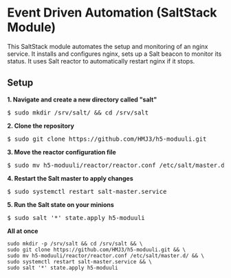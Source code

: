 # Event Driven Automation (SaltStack Module)

This SaltStack module automates the setup and monitoring of an nginx service.
It installs and configures nginx, sets up a Salt beacon to monitor its status.
It uses Salt reactor to automatically restart nginx if it stops.

## Setup

**1. Navigate and create a new directory called "salt"**

<pre>
$ sudo mkdir /srv/salt/ && cd /srv/salt
</pre>

**2. Clone the repository**

<pre>
$ sudo git clone https://github.com/HMJ3/h5-moduuli.git
</pre>

**3. Move the reactor configuration file**

<pre>
$ sudo mv h5-moduuli/reactor/reactor.conf /etc/salt/master.d/
</pre>

**4. Restart the Salt master to apply changes**

<pre>
$ sudo systemctl restart salt-master.service
</pre>

**5. Run the Salt state on your minions**

<pre>
$ sudo salt '*' state.apply h5-moduuli
</pre>

**All at once**

```
sudo mkdir -p /srv/salt && cd /srv/salt && \
sudo git clone https://github.com/HMJ3/h5-moduuli.git && \
sudo mv h5-moduuli/reactor/reactor.conf /etc/salt/master.d/ && \
sudo systemctl restart salt-master.service && \
sudo salt '*' state.apply h5-moduuli
```
